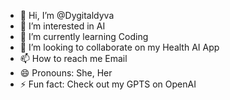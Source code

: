 - 👋 Hi, I’m @Dygitaldyva
- 👀 I’m interested in AI
- 🌱 I’m currently learning Coding
- 💞️ I’m looking to collaborate on my Health AI App
- 📫 How to reach me Email
- 😄 Pronouns: She, Her
- ⚡ Fun fact: Check out my GPTS on OpenAI

<!---
Saasychiq/Saasychiq is a ✨ special ✨ repository because its `README.md` (this file) appears on your GitHub profile.
You can click the Preview link to take a look at your changes.
--->
